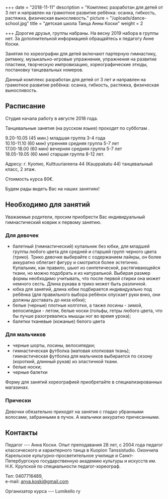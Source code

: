 +++
date = "2018-11-11"
description = "Комплекс разработан для детей от 3 лет и направлен на грамотное развитие ребёнка: осанка, гибкость, растяжка, физическая выносливость."
picture = "/uploads/dance-school.jpg"
title = "детская школа Танца Анны Коски"
weight = 2

+++
Дорогие друзья, группы набраны. На весну 2019 набора в группы нет. За дополнительной информацией обращайтесь к педагогу Анне Коски. 

Занятия по хореографии для детей включают партерную гимнастику, ритмику, музыкально-игровые упражнения, упражнения на развитие пластики, творческую импровизацию, хореографические этюды, постановку танцевальных номеров.

Данный комплекс разработан для детей от 3 лет и направлен на грамотное развитие ребёнка: осанка, гибкость, растяжка, физическая выносливость.

## Расписание

Студия начала работу в августе 2018 года. 

Танцевальные занятия (на русском языке) проходят по субботам .

9\.20-10.05 (45 мин.) младшая группа 3-4 года  
10\.10-11.10 (60 мин)  утренняя средняя группа 5-7 лет  
17\.00-18.00 (60 мин) вечерняя средняя группа 5-7 лет  
18\.05-19.05 (60 мин) старшая группа 8-12 лет.

Адресу: г. Куопио, Kulttuuriareena 44 (Kauppakatu 44) танцевальный класс, 2 этаж.

Стоимость курса 80€. 

Будем рады видеть Вас на наших занятиях!

## Необходимо для занятий

Уважаемые родители, просим приобрести Вас индивидуальный гимнастический коврик к первому занятию.

### Для девочек

* балетный (гимнастический) купальник без юбки, для младшей группы любого цвета
  для средней и старшей групп черного цвета (трико). Трико девочке выбирайте с содержанием лайкры, он более аккуратно облегает фигуру и смотрится более эстетично. Купальник, как правило, шьют из синтетической, растягивающейся ткани, но можно подобрать и из натуральной. Выбирая размер формы необходимо учитывать, что после первой стирки она может немного сесть. Длина рукава в трико может быть различной.
* юбка для занятий, длина юбки подбирается индивидуально под ребёнка (для правильного выбора ребёнок опускает руки вниз, они должны доставать до низа юбки);
* белые (черные) плотные колготки, а также лосины - зимой, велосипедки - летом, белые носки (гольфы, гетры любого цвета, что бы лучше разогревались мышцы ног во время урока);
* балетки тканевые (кожаные) белого цвета

### Для мальчиков

* черные шорты, лосины, велосипедки;
* гимнастическая футболка (матовая хлопковая ткань);
  гимнастическая футболка для мальчиков выбирается по сезону (короткий, длинный рукав) из эластичной ткани.
* белые носки;
* черные балетки

Форму для занятий хореографией приобретайте в специализированных магазинах.

### Прически

Девочки обязательно приходят на занятия с гладко убранными волосами, забранными в пучок. А мальчики аккуратно причесанными.

## Контакты

Педагог --- Анна Коски. Опыт преподавания 28 лет, с 2004 года педагог классического и характерного танца в Kuopion Tanssistudio. Окончила Карельское культурно-просветительное училище и Санкт-Петербургскую государственную академию культуры и искусств им. Н.К. Крупской по специальности педагог-хореограф.

Тел: 0407716489,  
е-mail: anya.koski@gmail.com

Организатор курса --- Lumikello ry